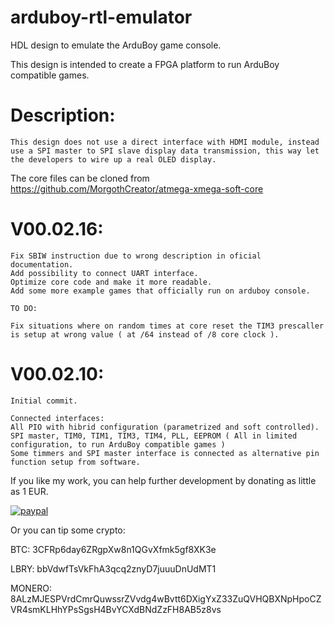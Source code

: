 # arduboy-rtl-emulator

 HDL design to emulate the ArduBoy game console.

 This design is intended to create a FPGA platform to run ArduBoy compatible games.

 # Description:

 ```
 This design does not use a direct interface with HDMI module, instead use a SPI master to SPI slave display data transmission, this way let the developers to wire up a real OLED display.
 ```

 The core files can be cloned from https://github.com/MorgothCreator/atmega-xmega-soft-core

  # V00.02.16:

 ```
 Fix SBIW instruction due to wrong description in oficial documentation.
 Add possibility to connect UART interface.
 Optimize core code and make it more readable.
 Add some more example games that officially run on arduboy console.
 
 TO DO:
 
 Fix situations where on random times at core reset the TIM3 prescaller is setup at wrong value ( at /64 instead of /8 core clock ).
 ```

  # V00.02.10:

 ```
 Initial commit.
 
 Connected interfaces:
 All PIO with hibrid configuration (parametrized and soft controlled).
 SPI master, TIM0, TIM1, TIM3, TIM4, PLL, EEPROM ( All in limited configuration, to run ArduBoy compatible games )
 Some timmers and SPI master interface is connected as alternative pin function setup from software.
 ```

 If you like my work, you can help further development by donating as little as 1 EUR.

 [![paypal](https://www.paypalobjects.com/en_US/i/btn/btn_donateCC_LG.gif)](https://www.paypal.com/cgi-bin/webscr?cmd=_s-xclick&hosted_button_id=CZM6JXDVMFXHS&source=url)

 Or you can tip some crypto:

 BTC: 3CFRp6day6ZRgpXw8n1QGvXfmk5gf8XK3e

 LBRY: bbVdwfTsVkFhA3qcq2znyD7juuuDnUdMT1

 MONERO: 8ALzMJESPVrdCmrQuwssrZVvdg4wBvtt6DXigYxZ33ZuQVHQBXNpHpoCZVR4smKLHhYPsSgsH4BvYCXdBNdZzFH8AB5z8vs
